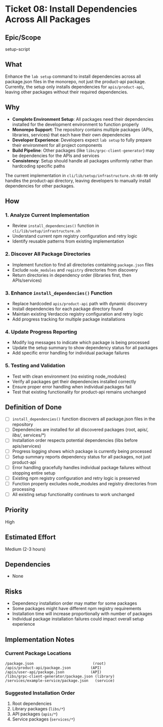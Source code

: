 # Ticket 08: Install Dependencies Across All Packages

## Epic/Scope

setup-script

## What

Enhance the `lab setup` command to install dependencies across all package.json files in the monorepo, not just the product-api package. Currently, the setup only installs dependencies for `apis/product-api`, leaving other packages without their required dependencies.

## Why

- **Complete Environment Setup**: All packages need their dependencies installed for the development environment to function properly
- **Monorepo Support**: The repository contains multiple packages (APIs, libraries, services) that each have their own dependencies
- **Developer Experience**: Developers expect `lab setup` to fully prepare their environment for all project components
- **Build Pipeline**: Other packages (like `libs/grpc-client-generator`) may be dependencies for the APIs and services
- **Consistency**: Setup should handle all packages uniformly rather than hardcoding specific paths

The current implementation in `cli/lib/setup/infrastructure.sh:68-99` only handles the product-api directory, leaving developers to manually install dependencies for other packages.

## How

### 1. Analyze Current Implementation

- Review `install_dependencies()` function in `cli/lib/setup/infrastructure.sh`
- Understand current npm registry configuration and retry logic
- Identify reusable patterns from existing implementation

### 2. Discover All Package Directories

- Implement function to find all directories containing `package.json` files
- Exclude `node_modules` and `registry` directories from discovery
- Return directories in dependency order (libraries first, then APIs/services)

### 3. Enhance `install_dependencies()` Function

- Replace hardcoded `apis/product-api` path with dynamic discovery
- Install dependencies for each package directory found
- Maintain existing Verdaccio registry configuration and retry logic
- Add progress tracking for multiple package installations

### 4. Update Progress Reporting

- Modify log messages to indicate which package is being processed
- Update the setup summary to show dependency status for all packages
- Add specific error handling for individual package failures

### 5. Testing and Validation

- Test with clean environment (no existing node_modules)
- Verify all packages get their dependencies installed correctly
- Ensure proper error handling when individual packages fail
- Test that existing functionality for product-api remains unchanged

## Definition of Done

- [ ] `install_dependencies()` function discovers all package.json files in the repository
- [ ] Dependencies are installed for all discovered packages (root, apis/*, libs/*, services/*)
- [ ] Installation order respects potential dependencies (libs before apis/services)
- [ ] Progress logging shows which package is currently being processed
- [ ] Setup summary reports dependency status for all packages, not just product-api
- [ ] Error handling gracefully handles individual package failures without stopping entire setup
- [ ] Existing npm registry configuration and retry logic is preserved
- [ ] Function properly excludes node_modules and registry directories from processing
- [ ] All existing setup functionality continues to work unchanged

## Priority

High

## Estimated Effort

Medium (2-3 hours)

## Dependencies

- None

## Risks

- Dependency installation order may matter for some packages
- Some packages might have different npm registry requirements
- Installation time will increase proportionally with number of packages
- Individual package installation failures could impact overall setup experience

## Implementation Notes

### Current Package Locations
```
/package.json                           (root)
/apis/product-api/package.json         (API)
/apis/user-api/package.json            (API)  
/libs/grpc-client-generator/package.json (library)
/services/example-service/package.json   (service)
```

### Suggested Installation Order
1. Root dependencies
2. Library packages (`libs/*`)
3. API packages (`apis/*`)
4. Service packages (`services/*`)